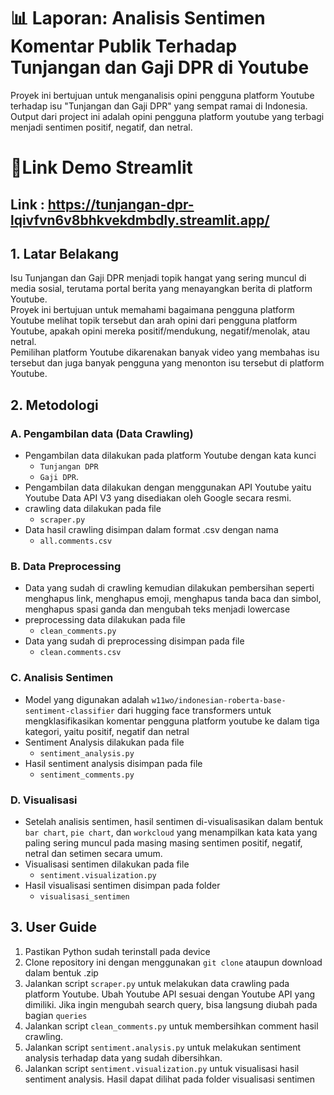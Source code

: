 # 📊 Laporan: Analisis Sentimen Komentar Publik Terhadap Tunjangan dan Gaji DPR di Youtube
Proyek ini bertujuan untuk menganalisis opini pengguna platform Youtube terhadap isu "Tunjangan dan Gaji DPR" yang sempat ramai di Indonesia.\
Output dari project ini adalah opini pengguna platform youtube yang terbagi menjadi sentimen positif, negatif, dan netral.

# 🚀Link Demo Streamlit
## Link : https://tunjangan-dpr-lqivfvn6v8bhkvekdmbdly.streamlit.app/

## 1. Latar Belakang 
Isu Tunjangan dan Gaji DPR menjadi topik hangat yang sering muncul di media sosial, terutama portal berita yang menayangkan berita di platform Youtube.\
Proyek ini bertujuan untuk memahami bagaimana pengguna platform Youtube melihat topik tersebut dan arah opini dari pengguna platform Youtube, apakah opini mereka positif/mendukung, negatif/menolak, atau netral.\
Pemilihan platform Youtube dikarenakan banyak video yang membahas isu tersebut dan juga banyak pengguna yang menonton isu tersebut di platform Youtube.

## 2. Metodologi

### A. Pengambilan data (Data Crawling)
- Pengambilan data dilakukan pada platform Youtube dengan kata kunci
  - `Tunjangan DPR`
  - `Gaji DPR`.
- Pengambilan data dilakukan dengan menggunakan API Youtube yaitu Youtube Data API V3 yang disediakan oleh Google secara resmi.
- crawling data dilakukan pada file
  - `scraper.py`
- Data hasil crawling disimpan dalam format .csv dengan nama
   - `all.comments.csv`
  
### B. Data Preprocessing 
- Data yang sudah di crawling kemudian dilakukan pembersihan seperti menghapus link, menghapus emoji, menghapus tanda baca dan simbol, menghapus spasi ganda dan mengubah teks menjadi lowercase
- preprocessing data dilakukan pada file
  - `clean_comments.py`
- Data yang sudah di preprocessing disimpan pada file
  - `clean.comments.csv`

### C. Analisis Sentimen
- Model yang digunakan adalah `w11wo/indonesian-roberta-base-sentiment-classifier` dari hugging face transformers untuk mengklasifikasikan komentar pengguna platform youtube ke dalam tiga kategori, yaitu positif, negatif dan netral
- Sentiment Analysis dilakukan pada file
  - `sentiment_analysis.py`
- Hasil sentiment analysis disimpan pada file
  - `sentiment_comments.py`
 
### D. Visualisasi 
- Setelah analisis sentimen, hasil sentimen di-visualisasikan dalam bentuk `bar chart`, `pie chart`, dan `workcloud` yang menampilkan kata kata yang paling sering muncul pada masing masing sentimen positif, negatif, netral dan setimen secara umum.
- Visualisasi sentimen dilakukan pada file
  - `sentiment.visualization.py`
- Hasil visualisasi sentimen disimpan pada folder
  - `visualisasi_sentimen`


## 3. User Guide 
1. Pastikan Python sudah terinstall pada device
2. Clone repository ini dengan menggunakan `git clone` ataupun download dalam bentuk .zip
3. Jalankan script `scraper.py` untuk melakukan data crawling pada platform Youtube. Ubah Youtube API sesuai dengan Youtube API yang dimiliki. Jika ingin mengubah search query, bisa langsung diubah pada bagian `queries`
4. Jalankan script `clean_comments.py` untuk membersihkan comment hasil crawling.
5. Jalankan script `sentiment.analysis.py` untuk melakukan sentiment analysis terhadap data yang sudah dibersihkan.
6. Jalankan script `sentiment.visualization.py` untuk visualisasi hasil sentiment analysis. Hasil dapat dilihat pada folder visualisasi sentimen
